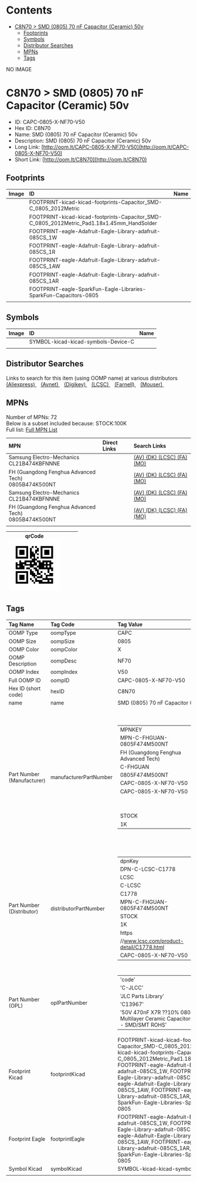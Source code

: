 



Contents
========

* [C8N70 > SMD (0805) 70 nF Capacitor (Ceramic) 50v](#c8n70--smd-0805-70-nf-capacitor-ceramic-50v)
	* [Footprints](#footprints)
	* [Symbols](#symbols)
	* [Distributor Searches](#distributor-searches)
	* [MPNs](#mpns)
	* [Tags](#tags)
  
NO IMAGE  
# C8N70 > SMD (0805) 70 nF Capacitor (Ceramic) 50v

- ID: CAPC-0805-X-NF70-V50
- Hex ID: C8N70
- Name: SMD (0805) 70 nF Capacitor (Ceramic) 50v
- Description: SMD (0805) 70 nF Capacitor (Ceramic) 50v
- Long Link: [http://oom.lt/CAPC-0805-X-NF70-V50](http://oom.lt/CAPC-0805-X-NF70-V50)
- Short Link: [http://oom.lt/C8N70](http://oom.lt/C8N70)

## Footprints
  

|Image|ID|Name|
| :--- | :--- | :--- |
||FOOTPRINT-kicad-kicad-footprints-Capacitor_SMD-C_0805_2012Metric||
||FOOTPRINT-kicad-kicad-footprints-Capacitor_SMD-C_0805_2012Metric_Pad1.18x1.45mm_HandSolder||
||FOOTPRINT-eagle-Adafruit-Eagle-Library-adafruit-085CS_1W||
||FOOTPRINT-eagle-Adafruit-Eagle-Library-adafruit-085CS_1R||
||FOOTPRINT-eagle-Adafruit-Eagle-Library-adafruit-085CS_1AW||
||FOOTPRINT-eagle-Adafruit-Eagle-Library-adafruit-085CS_1AR||
||FOOTPRINT-eagle-SparkFun-Eagle-Libraries-SparkFun-Capacitors-0805||
||||

## Symbols
  

|Image|ID|Name|
| :--- | :--- | :--- |
|![]()|SYMBOL-kicad-kicad-symbols-Device-C||
||||

## Distributor Searches
  
Links to search for this item (using OOMP name) at various distributors  
[(Aliexpress) ](https://www.aliexpress.com/wholesale?SearchText=1117SMD+0805+70+nF+Capacitor+Ceramic+50v)&nbsp;&nbsp;&nbsp;[(Avnet) ](https://www.avnet.com/shop/us/search/SMD+0805+70+nF+Capacitor+Ceramic+50v)&nbsp;&nbsp;&nbsp;[(Digikey) ](https://www.digikey.co.uk/en/products/result?s=SMD+0805+70+nF+Capacitor+Ceramic+50v)&nbsp;&nbsp;&nbsp;[(LCSC) ](https://www.lcsc.com/search?q=SMD+0805+70+nF+Capacitor+Ceramic+50v)&nbsp;&nbsp;&nbsp;[(Farnell) ](https://uk.farnell.com/search?st=SMD+0805+70+nF+Capacitor+Ceramic+50v)&nbsp;&nbsp;&nbsp;[(Mouser) ](https://www.mouser.com/c/?q=SMD+0805+70+nF+Capacitor+Ceramic+50v)&nbsp;&nbsp;&nbsp;
## MPNs
  
Number of MPNs: 72<br>Below is a subset included because: STOCK:100K <br>Full list: [Full MPN List](MPNLIST.md)  

|MPN|Direct Links|Search Links|
| :--- | :--- | :--- |
|Samsung Electro-Mechanics<br>CL21B474KBFNNNE||[(AV) ](https://www.avnet.com/shop/us/search/CL21B474KBFNNNE)[(DK) ](https://www.digikey.co.uk/products/en?keywords=CL21B474KBFNNNE)[(LCSC) ](https://www.lcsc.com/search?q=CL21B474KBFNNNE)[(FA) ](https://uk.farnell.com/search?st=CL21B474KBFNNNE)[(MO) ](https://www.mouser.com/c/?q=CL21B474KBFNNNE)|
|FH (Guangdong Fenghua Advanced Tech)<br>0805B474K500NT||[(AV) ](https://www.avnet.com/shop/us/search/0805B474K500NT)[(DK) ](https://www.digikey.co.uk/products/en?keywords=0805B474K500NT)[(LCSC) ](https://www.lcsc.com/search?q=0805B474K500NT)[(FA) ](https://uk.farnell.com/search?st=0805B474K500NT)[(MO) ](https://www.mouser.com/c/?q=0805B474K500NT)|
|Samsung Electro-Mechanics<br>CL21B474KBFNNNE||[(AV) ](https://www.avnet.com/shop/us/search/CL21B474KBFNNNE)[(DK) ](https://www.digikey.co.uk/products/en?keywords=CL21B474KBFNNNE)[(LCSC) ](https://www.lcsc.com/search?q=CL21B474KBFNNNE)[(FA) ](https://uk.farnell.com/search?st=CL21B474KBFNNNE)[(MO) ](https://www.mouser.com/c/?q=CL21B474KBFNNNE)|
|FH (Guangdong Fenghua Advanced Tech)<br>0805B474K500NT||[(AV) ](https://www.avnet.com/shop/us/search/0805B474K500NT)[(DK) ](https://www.digikey.co.uk/products/en?keywords=0805B474K500NT)[(LCSC) ](https://www.lcsc.com/search?q=0805B474K500NT)[(FA) ](https://uk.farnell.com/search?st=0805B474K500NT)[(MO) ](https://www.mouser.com/c/?q=0805B474K500NT)|
||||
  

|qrCode<br>[![](https://raw.githubusercontent.com/oomlout/oomlout_OOMP_parts_V2/main/CAPC/0805/X/NF70/V50/qrCode_140.png)](https://github.com/oomlout/oomlout_OOMP_parts_V2/tree/main/CAPC/0805/X/NF70/V50/qrCode.png)||||
| :---: | :---: | :---: | :---: |

## Tags
  

|Tag Name|Tag Code|Tag Value|
| :--- | :--- | :--- |
|OOMP Type|oompType|CAPC|
|OOMP Size|oompSize|0805|
|OOMP Color|oompColor|X|
|OOMP Description|oompDesc|NF70|
|OOMP Index|oompIndex|V50|
|Full OOMP ID|oompID|CAPC-0805-X-NF70-V50|
|Hex ID (short code)|hexID|C8N70|
|name|name|SMD (0805) 70 nF Capacitor (Ceramic) 50v|
|Part Number (Manufacturer)|manufacturerPartNumber|<table><tr><td>MPNKEY</td></tr><tr><td> MPN-C-FHGUAN-0805F474M500NT</td><td> MANUFACTURER</td></tr><tr><td> FH (Guangdong Fenghua Advanced Tech)</td><td> MANUCODE</td></tr><tr><td> C-FHGUAN</td><td> MPN</td></tr><tr><td> 0805F474M500NT</td><td> OOMPIDPARTIAL</td></tr><tr><td> CAPC-0805-X-NF70-V50</td><td> OOMPID</td></tr><tr><td> CAPC-0805-X-NF70-V50</td><td> LINK</td></tr><tr><td> </td><td> DESCRIPTION</td></tr><tr><td> </td><td> TAGS</td></tr><tr><td> STOCK</td></tr><tr><td>1K</td></tr></table></td><td> <table><tr><td>MPNKEY</td></tr><tr><td> MPN-C-SAMSUN-CL21B474KBFNNNE</td><td> MANUFACTURER</td></tr><tr><td> Samsung Electro-Mechanics</td><td> MANUCODE</td></tr><tr><td> C-SAMSUN</td><td> MPN</td></tr><tr><td> CL21B474KBFNNNE</td><td> OOMPIDPARTIAL</td></tr><tr><td> CAPC-0805-X-NF70-V50</td><td> OOMPID</td></tr><tr><td> CAPC-0805-X-NF70-V50</td><td> LINK</td></tr><tr><td> </td><td> DESCRIPTION</td></tr><tr><td> </td><td> TAGS</td></tr><tr><td> STOCK</td></tr><tr><td>100K</td></tr></table></td><td> <table><tr><td>MPNKEY</td></tr><tr><td> MPN-C-FHGUAN-0805B474K500NT</td><td> MANUFACTURER</td></tr><tr><td> FH (Guangdong Fenghua Advanced Tech)</td><td> MANUCODE</td></tr><tr><td> C-FHGUAN</td><td> MPN</td></tr><tr><td> 0805B474K500NT</td><td> OOMPIDPARTIAL</td></tr><tr><td> CAPC-0805-X-NF70-V50</td><td> OOMPID</td></tr><tr><td> CAPC-0805-X-NF70-V50</td><td> LINK</td></tr><tr><td> </td><td> DESCRIPTION</td></tr><tr><td> </td><td> TAGS</td></tr><tr><td> STOCK</td></tr><tr><td>100K</td></tr></table></td><td> <table><tr><td>MPNKEY</td></tr><tr><td> MPN-C-MURATA-GRM21BR71H474KA88L</td><td> MANUFACTURER</td></tr><tr><td> Murata Electronics</td><td> MANUCODE</td></tr><tr><td> C-MURATA</td><td> MPN</td></tr><tr><td> GRM21BR71H474KA88L</td><td> OOMPIDPARTIAL</td></tr><tr><td> CAPC-0805-X-NF70-V50</td><td> OOMPID</td></tr><tr><td> CAPC-0805-X-NF70-V50</td><td> LINK</td></tr><tr><td> </td><td> DESCRIPTION</td></tr><tr><td> </td><td> TAGS</td></tr><tr><td> STOCK</td></tr><tr><td>1K</td></tr></table></td><td> <table><tr><td>MPNKEY</td></tr><tr><td> MPN-C-TAIYOY-UMK212BJ474KG-T</td><td> MANUFACTURER</td></tr><tr><td> Taiyo Yuden</td><td> MANUCODE</td></tr><tr><td> C-TAIYOY</td><td> MPN</td></tr><tr><td> UMK212BJ474KG-T</td><td> OOMPIDPARTIAL</td></tr><tr><td> CAPC-0805-X-NF70-V50</td><td> OOMPID</td></tr><tr><td> CAPC-0805-X-NF70-V50</td><td> LINK</td></tr><tr><td> </td><td> DESCRIPTION</td></tr><tr><td> </td><td> TAGS</td></tr><tr><td> STOCK</td></tr><tr><td>1K</td></tr></table></td><td> <table><tr><td>MPNKEY</td></tr><tr><td> MPN-C-YAGEO-CC0805KKX7R9BB474</td><td> MANUFACTURER</td></tr><tr><td> YAGEO</td><td> MANUCODE</td></tr><tr><td> C-YAGEO</td><td> MPN</td></tr><tr><td> CC0805KKX7R9BB474</td><td> OOMPIDPARTIAL</td></tr><tr><td> CAPC-0805-X-NF70-V50</td><td> OOMPID</td></tr><tr><td> CAPC-0805-X-NF70-V50</td><td> LINK</td></tr><tr><td> </td><td> DESCRIPTION</td></tr><tr><td> </td><td> TAGS</td></tr><tr><td> STOCK</td></tr><tr><td>10K</td></tr></table></td><td> <table><tr><td>MPNKEY</td></tr><tr><td> MPN-C-YAGEO-CC0805KKX7R9BB274</td><td> MANUFACTURER</td></tr><tr><td> YAGEO</td><td> MANUCODE</td></tr><tr><td> C-YAGEO</td><td> MPN</td></tr><tr><td> CC0805KKX7R9BB274</td><td> OOMPIDPARTIAL</td></tr><tr><td> CAPC-0805-X-NF70-V50</td><td> OOMPID</td></tr><tr><td> CAPC-0805-X-NF70-V50</td><td> LINK</td></tr><tr><td> </td><td> DESCRIPTION</td></tr><tr><td> </td><td> TAGS</td></tr><tr><td> </td></tr></table></td><td> <table><tr><td>MPNKEY</td></tr><tr><td> MPN-C-KEMET-C0805C474K5RACAUTO</td><td> MANUFACTURER</td></tr><tr><td> KEMET</td><td> MANUCODE</td></tr><tr><td> C-KEMET</td><td> MPN</td></tr><tr><td> C0805C474K5RACAUTO</td><td> OOMPIDPARTIAL</td></tr><tr><td> CAPC-0805-X-NF70-V50</td><td> OOMPID</td></tr><tr><td> CAPC-0805-X-NF70-V50</td><td> LINK</td></tr><tr><td> </td><td> DESCRIPTION</td></tr><tr><td> </td><td> TAGS</td></tr><tr><td> STOCK</td></tr><tr><td>1K</td></tr></table></td><td> <table><tr><td>MPNKEY</td></tr><tr><td> MPN-C-SAMSUN-CL21F474ZBFNNNE</td><td> MANUFACTURER</td></tr><tr><td> Samsung Electro-Mechanics</td><td> MANUCODE</td></tr><tr><td> C-SAMSUN</td><td> MPN</td></tr><tr><td> CL21F474ZBFNNNE</td><td> OOMPIDPARTIAL</td></tr><tr><td> CAPC-0805-X-NF70-V50</td><td> OOMPID</td></tr><tr><td> CAPC-0805-X-NF70-V50</td><td> LINK</td></tr><tr><td> </td><td> DESCRIPTION</td></tr><tr><td> </td><td> TAGS</td></tr><tr><td> </td></tr></table></td><td> <table><tr><td>MPNKEY</td></tr><tr><td> MPN-C-MURATA-GCM21BR71H474KA55L</td><td> MANUFACTURER</td></tr><tr><td> Murata Electronics</td><td> MANUCODE</td></tr><tr><td> C-MURATA</td><td> MPN</td></tr><tr><td> GCM21BR71H474KA55L</td><td> OOMPIDPARTIAL</td></tr><tr><td> CAPC-0805-X-NF70-V50</td><td> OOMPID</td></tr><tr><td> CAPC-0805-X-NF70-V50</td><td> LINK</td></tr><tr><td> </td><td> DESCRIPTION</td></tr><tr><td> </td><td> TAGS</td></tr><tr><td> STOCK</td></tr><tr><td>1K</td></tr></table></td><td> <table><tr><td>MPNKEY</td></tr><tr><td> MPN-C-MURATA-GCM21BR71H474MA55L</td><td> MANUFACTURER</td></tr><tr><td> Murata Electronics</td><td> MANUCODE</td></tr><tr><td> C-MURATA</td><td> MPN</td></tr><tr><td> GCM21BR71H474MA55L</td><td> OOMPIDPARTIAL</td></tr><tr><td> CAPC-0805-X-NF70-V50</td><td> OOMPID</td></tr><tr><td> CAPC-0805-X-NF70-V50</td><td> LINK</td></tr><tr><td> </td><td> DESCRIPTION</td></tr><tr><td> </td><td> TAGS</td></tr><tr><td> STOCK</td></tr><tr><td>1K</td></tr></table></td><td> <table><tr><td>MPNKEY</td></tr><tr><td> MPN-C-WALSIN-0805F474Z500CT</td><td> MANUFACTURER</td></tr><tr><td> Walsin Tech Corp</td><td> MANUCODE</td></tr><tr><td> C-WALSIN</td><td> MPN</td></tr><tr><td> 0805F474Z500CT</td><td> OOMPIDPARTIAL</td></tr><tr><td> CAPC-0805-X-NF70-V50</td><td> OOMPID</td></tr><tr><td> CAPC-0805-X-NF70-V50</td><td> LINK</td></tr><tr><td> </td><td> DESCRIPTION</td></tr><tr><td> </td><td> TAGS</td></tr><tr><td> STOCK</td></tr><tr><td>1K</td></tr></table></td><td> <table><tr><td>MPNKEY</td></tr><tr><td> MPN-C-YAGEO-CC0805ZRY5V9BB474</td><td> MANUFACTURER</td></tr><tr><td> YAGEO</td><td> MANUCODE</td></tr><tr><td> C-YAGEO</td><td> MPN</td></tr><tr><td> CC0805ZRY5V9BB474</td><td> OOMPIDPARTIAL</td></tr><tr><td> CAPC-0805-X-NF70-V50</td><td> OOMPID</td></tr><tr><td> CAPC-0805-X-NF70-V50</td><td> LINK</td></tr><tr><td> </td><td> DESCRIPTION</td></tr><tr><td> </td><td> TAGS</td></tr><tr><td> STOCK</td></tr><tr><td>1K</td></tr></table></td><td> <table><tr><td>MPNKEY</td></tr><tr><td> MPN-C-WALSIN-0805B474K500CT</td><td> MANUFACTURER</td></tr><tr><td> Walsin Tech Corp</td><td> MANUCODE</td></tr><tr><td> C-WALSIN</td><td> MPN</td></tr><tr><td> 0805B474K500CT</td><td> OOMPIDPARTIAL</td></tr><tr><td> CAPC-0805-X-NF70-V50</td><td> OOMPID</td></tr><tr><td> CAPC-0805-X-NF70-V50</td><td> LINK</td></tr><tr><td> </td><td> DESCRIPTION</td></tr><tr><td> </td><td> TAGS</td></tr><tr><td> STOCK</td></tr><tr><td>1K</td></tr></table></td><td> <table><tr><td>MPNKEY</td></tr><tr><td> MPN-C-IHHECH-C0805X474K050T</td><td> MANUFACTURER</td></tr><tr><td> IHHEC(HOLY STONE ENTERPRISE CO.</td><td> LTD)</td><td> MANUCODE</td></tr><tr><td> C-IHHECH</td><td> MPN</td></tr><tr><td> C0805X474K050T</td><td> OOMPIDPARTIAL</td></tr><tr><td> CAPC-0805-X-NF70-V50</td><td> OOMPID</td></tr><tr><td> CAPC-0805-X-NF70-V50</td><td> LINK</td></tr><tr><td> </td><td> DESCRIPTION</td></tr><tr><td> </td><td> TAGS</td></tr><tr><td> STOCK</td></tr><tr><td>1K</td></tr></table></td><td> <table><tr><td>MPNKEY</td></tr><tr><td> MPN-C-TDK-CGA4J3X7R1H474KT0Y0N</td><td> MANUFACTURER</td></tr><tr><td> TDK</td><td> MANUCODE</td></tr><tr><td> C-TDK</td><td> MPN</td></tr><tr><td> CGA4J3X7R1H474KT0Y0N</td><td> OOMPIDPARTIAL</td></tr><tr><td> CAPC-0805-X-NF70-V50</td><td> OOMPID</td></tr><tr><td> CAPC-0805-X-NF70-V50</td><td> LINK</td></tr><tr><td> </td><td> DESCRIPTION</td></tr><tr><td> </td><td> TAGS</td></tr><tr><td> </td></tr></table></td><td> <table><tr><td>MPNKEY</td></tr><tr><td> MPN-C-SAMSUN-CL21B474KBFVPNE</td><td> MANUFACTURER</td></tr><tr><td> Samsung Electro-Mechanics</td><td> MANUCODE</td></tr><tr><td> C-SAMSUN</td><td> MPN</td></tr><tr><td> CL21B474KBFVPNE</td><td> OOMPIDPARTIAL</td></tr><tr><td> CAPC-0805-X-NF70-V50</td><td> OOMPID</td></tr><tr><td> CAPC-0805-X-NF70-V50</td><td> LINK</td></tr><tr><td> </td><td> DESCRIPTION</td></tr><tr><td> </td><td> TAGS</td></tr><tr><td> STOCK</td></tr><tr><td>1K</td></tr></table></td><td> <table><tr><td>MPNKEY</td></tr><tr><td> MPN-C-CCTC-TCC0805X7R274K500DT</td><td> MANUFACTURER</td></tr><tr><td> CCTC</td><td> MANUCODE</td></tr><tr><td> C-CCTC</td><td> MPN</td></tr><tr><td> TCC0805X7R274K500DT</td><td> OOMPIDPARTIAL</td></tr><tr><td> CAPC-0805-X-NF70-V50</td><td> OOMPID</td></tr><tr><td> CAPC-0805-X-NF70-V50</td><td> LINK</td></tr><tr><td> </td><td> DESCRIPTION</td></tr><tr><td> </td><td> TAGS</td></tr><tr><td> </td></tr></table></td><td> <table><tr><td>MPNKEY</td></tr><tr><td> MPN-C-CCTC-TCC0805X7R474J500DT</td><td> MANUFACTURER</td></tr><tr><td> CCTC</td><td> MANUCODE</td></tr><tr><td> C-CCTC</td><td> MPN</td></tr><tr><td> TCC0805X7R474J500DT</td><td> OOMPIDPARTIAL</td></tr><tr><td> CAPC-0805-X-NF70-V50</td><td> OOMPID</td></tr><tr><td> CAPC-0805-X-NF70-V50</td><td> LINK</td></tr><tr><td> </td><td> DESCRIPTION</td></tr><tr><td> </td><td> TAGS</td></tr><tr><td> </td></tr></table></td><td> <table><tr><td>MPNKEY</td></tr><tr><td> MPN-C-CCTC-TCC0805X7R474J500FT</td><td> MANUFACTURER</td></tr><tr><td> CCTC</td><td> MANUCODE</td></tr><tr><td> C-CCTC</td><td> MPN</td></tr><tr><td> TCC0805X7R474J500FT</td><td> OOMPIDPARTIAL</td></tr><tr><td> CAPC-0805-X-NF70-V50</td><td> OOMPID</td></tr><tr><td> CAPC-0805-X-NF70-V50</td><td> LINK</td></tr><tr><td> </td><td> DESCRIPTION</td></tr><tr><td> </td><td> TAGS</td></tr><tr><td> </td></tr></table></td><td> <table><tr><td>MPNKEY</td></tr><tr><td> MPN-C-CCTC-TCC0805X7R474K500DT</td><td> MANUFACTURER</td></tr><tr><td> CCTC</td><td> MANUCODE</td></tr><tr><td> C-CCTC</td><td> MPN</td></tr><tr><td> TCC0805X7R474K500DT</td><td> OOMPIDPARTIAL</td></tr><tr><td> CAPC-0805-X-NF70-V50</td><td> OOMPID</td></tr><tr><td> CAPC-0805-X-NF70-V50</td><td> LINK</td></tr><tr><td> </td><td> DESCRIPTION</td></tr><tr><td> </td><td> TAGS</td></tr><tr><td> STOCK</td></tr><tr><td>1K</td></tr></table></td><td> <table><tr><td>MPNKEY</td></tr><tr><td> MPN-C-CCTC-TCC0805X7R474K500FT</td><td> MANUFACTURER</td></tr><tr><td> CCTC</td><td> MANUCODE</td></tr><tr><td> C-CCTC</td><td> MPN</td></tr><tr><td> TCC0805X7R474K500FT</td><td> OOMPIDPARTIAL</td></tr><tr><td> CAPC-0805-X-NF70-V50</td><td> OOMPID</td></tr><tr><td> CAPC-0805-X-NF70-V50</td><td> LINK</td></tr><tr><td> </td><td> DESCRIPTION</td></tr><tr><td> </td><td> TAGS</td></tr><tr><td> STOCK</td></tr><tr><td>1K</td></tr></table></td><td> <table><tr><td>MPNKEY</td></tr><tr><td> MPN-C-CCTC-TCC0805Y5V474M500DT</td><td> MANUFACTURER</td></tr><tr><td> CCTC</td><td> MANUCODE</td></tr><tr><td> C-CCTC</td><td> MPN</td></tr><tr><td> TCC0805Y5V474M500DT</td><td> OOMPIDPARTIAL</td></tr><tr><td> CAPC-0805-X-NF70-V50</td><td> OOMPID</td></tr><tr><td> CAPC-0805-X-NF70-V50</td><td> LINK</td></tr><tr><td> </td><td> DESCRIPTION</td></tr><tr><td> </td><td> TAGS</td></tr><tr><td> </td></tr></table></td><td> <table><tr><td>MPNKEY</td></tr><tr><td> MPN-C-SAMSUN-CL21B474KBF4PNE</td><td> MANUFACTURER</td></tr><tr><td> Samsung Electro-Mechanics</td><td> MANUCODE</td></tr><tr><td> C-SAMSUN</td><td> MPN</td></tr><tr><td> CL21B474KBF4PNE</td><td> OOMPIDPARTIAL</td></tr><tr><td> CAPC-0805-X-NF70-V50</td><td> OOMPID</td></tr><tr><td> CAPC-0805-X-NF70-V50</td><td> LINK</td></tr><tr><td> </td><td> DESCRIPTION</td></tr><tr><td> </td><td> TAGS</td></tr><tr><td> </td></tr></table></td><td> <table><tr><td>MPNKEY</td></tr><tr><td> MPN-C-TDK-CGA4J3X7R1H474KT0Y0S</td><td> MANUFACTURER</td></tr><tr><td> TDK</td><td> MANUCODE</td></tr><tr><td> C-TDK</td><td> MPN</td></tr><tr><td> CGA4J3X7R1H474KT0Y0S</td><td> OOMPIDPARTIAL</td></tr><tr><td> CAPC-0805-X-NF70-V50</td><td> OOMPID</td></tr><tr><td> CAPC-0805-X-NF70-V50</td><td> LINK</td></tr><tr><td> </td><td> DESCRIPTION</td></tr><tr><td> </td><td> TAGS</td></tr><tr><td> STOCK</td></tr><tr><td>1K</td></tr></table></td><td> <table><tr><td>MPNKEY</td></tr><tr><td> MPN-C-MURATA-GCJ21BR71H474KA12L</td><td> MANUFACTURER</td></tr><tr><td> Murata Electronics</td><td> MANUCODE</td></tr><tr><td> C-MURATA</td><td> MPN</td></tr><tr><td> GCJ21BR71H474KA12L</td><td> OOMPIDPARTIAL</td></tr><tr><td> CAPC-0805-X-NF70-V50</td><td> OOMPID</td></tr><tr><td> CAPC-0805-X-NF70-V50</td><td> LINK</td></tr><tr><td> </td><td> DESCRIPTION</td></tr><tr><td> </td><td> TAGS</td></tr><tr><td> </td></tr></table></td><td> <table><tr><td>MPNKEY</td></tr><tr><td> MPN-C-MURATA-GRM21BR71H474KA88K</td><td> MANUFACTURER</td></tr><tr><td> Murata Electronics</td><td> MANUCODE</td></tr><tr><td> C-MURATA</td><td> MPN</td></tr><tr><td> GRM21BR71H474KA88K</td><td> OOMPIDPARTIAL</td></tr><tr><td> CAPC-0805-X-NF70-V50</td><td> OOMPID</td></tr><tr><td> CAPC-0805-X-NF70-V50</td><td> LINK</td></tr><tr><td> </td><td> DESCRIPTION</td></tr><tr><td> </td><td> TAGS</td></tr><tr><td> </td></tr></table></td><td> <table><tr><td>MPNKEY</td></tr><tr><td> MPN-C-YAGEO-CC0805JKX7R9BB474</td><td> MANUFACTURER</td></tr><tr><td> YAGEO</td><td> MANUCODE</td></tr><tr><td> C-YAGEO</td><td> MPN</td></tr><tr><td> CC0805JKX7R9BB474</td><td> OOMPIDPARTIAL</td></tr><tr><td> CAPC-0805-X-NF70-V50</td><td> OOMPID</td></tr><tr><td> CAPC-0805-X-NF70-V50</td><td> LINK</td></tr><tr><td> </td><td> DESCRIPTION</td></tr><tr><td> </td><td> TAGS</td></tr><tr><td> STOCK</td></tr><tr><td>1K</td></tr></table></td><td> <table><tr><td>MPNKEY</td></tr><tr><td> MPN-C-PSAPRO-FN21X474K500EIG</td><td> MANUFACTURER</td></tr><tr><td> PSA(Prosperity Dielectrics)</td><td> MANUCODE</td></tr><tr><td> C-PSAPRO</td><td> MPN</td></tr><tr><td> FN21X474K500EIG</td><td> OOMPIDPARTIAL</td></tr><tr><td> CAPC-0805-X-NF70-V50</td><td> OOMPID</td></tr><tr><td> CAPC-0805-X-NF70-V50</td><td> LINK</td></tr><tr><td> </td><td> DESCRIPTION</td></tr><tr><td> </td><td> TAGS</td></tr><tr><td> </td></tr></table></td><td> <table><tr><td>MPNKEY</td></tr><tr><td> MPN-C-KYOCER-08055C474KAZ2A</td><td> MANUFACTURER</td></tr><tr><td> Kyocera AVX</td><td> MANUCODE</td></tr><tr><td> C-KYOCER</td><td> MPN</td></tr><tr><td> 08055C474KAZ2A</td><td> OOMPIDPARTIAL</td></tr><tr><td> CAPC-0805-X-NF70-V50</td><td> OOMPID</td></tr><tr><td> CAPC-0805-X-NF70-V50</td><td> LINK</td></tr><tr><td> </td><td> DESCRIPTION</td></tr><tr><td> </td><td> TAGS</td></tr><tr><td> </td></tr></table></td><td> <table><tr><td>MPNKEY</td></tr><tr><td> MPN-C-KEMET-C0805C474K5RACAUTO7210</td><td> MANUFACTURER</td></tr><tr><td> KEMET</td><td> MANUCODE</td></tr><tr><td> C-KEMET</td><td> MPN</td></tr><tr><td> C0805C474K5RACAUTO7210</td><td> OOMPIDPARTIAL</td></tr><tr><td> CAPC-0805-X-NF70-V50</td><td> OOMPID</td></tr><tr><td> CAPC-0805-X-NF70-V50</td><td> LINK</td></tr><tr><td> </td><td> DESCRIPTION</td></tr><tr><td> </td><td> TAGS</td></tr><tr><td> </td></tr></table></td><td> <table><tr><td>MPNKEY</td></tr><tr><td> MPN-C-TAIYOY-UMK212C7474KGHTE</td><td> MANUFACTURER</td></tr><tr><td> Taiyo Yuden</td><td> MANUCODE</td></tr><tr><td> C-TAIYOY</td><td> MPN</td></tr><tr><td> UMK212C7474KGHTE</td><td> OOMPIDPARTIAL</td></tr><tr><td> CAPC-0805-X-NF70-V50</td><td> OOMPID</td></tr><tr><td> CAPC-0805-X-NF70-V50</td><td> LINK</td></tr><tr><td> </td><td> DESCRIPTION</td></tr><tr><td> </td><td> TAGS</td></tr><tr><td> STOCK</td></tr><tr><td>1K</td></tr></table></td><td> <table><tr><td>MPNKEY</td></tr><tr><td> MPN-C-YAGEO-AC0805KKX7R9BB474</td><td> MANUFACTURER</td></tr><tr><td> YAGEO</td><td> MANUCODE</td></tr><tr><td> C-YAGEO</td><td> MPN</td></tr><tr><td> AC0805KKX7R9BB474</td><td> OOMPIDPARTIAL</td></tr><tr><td> CAPC-0805-X-NF70-V50</td><td> OOMPID</td></tr><tr><td> CAPC-0805-X-NF70-V50</td><td> LINK</td></tr><tr><td> </td><td> DESCRIPTION</td></tr><tr><td> </td><td> TAGS</td></tr><tr><td> </td></tr></table></td><td> <table><tr><td>MPNKEY</td></tr><tr><td> MPN-C-FHGUAN-0805B274K500NT</td><td> MANUFACTURER</td></tr><tr><td> FH (Guangdong Fenghua Advanced Tech)</td><td> MANUCODE</td></tr><tr><td> C-FHGUAN</td><td> MPN</td></tr><tr><td> 0805B274K500NT</td><td> OOMPIDPARTIAL</td></tr><tr><td> CAPC-0805-X-NF70-V50</td><td> OOMPID</td></tr><tr><td> CAPC-0805-X-NF70-V50</td><td> LINK</td></tr><tr><td> </td><td> DESCRIPTION</td></tr><tr><td> </td><td> TAGS</td></tr><tr><td> </td></tr></table></td><td> <table><tr><td>MPNKEY</td></tr><tr><td> MPN-C-KEMET-C0805C474K5REC7800</td><td> MANUFACTURER</td></tr><tr><td> KEMET</td><td> MANUCODE</td></tr><tr><td> C-KEMET</td><td> MPN</td></tr><tr><td> C0805C474K5REC7800</td><td> OOMPIDPARTIAL</td></tr><tr><td> CAPC-0805-X-NF70-V50</td><td> OOMPID</td></tr><tr><td> CAPC-0805-X-NF70-V50</td><td> LINK</td></tr><tr><td> </td><td> DESCRIPTION</td></tr><tr><td> </td><td> TAGS</td></tr><tr><td> </td></tr></table></td><td> <table><tr><td>MPNKEY</td></tr><tr><td> MPN-C-KEMET-C0805C474K5RALTU</td><td> MANUFACTURER</td></tr><tr><td> KEMET</td><td> MANUCODE</td></tr><tr><td> C-KEMET</td><td> MPN</td></tr><tr><td> C0805C474K5RALTU</td><td> OOMPIDPARTIAL</td></tr><tr><td> CAPC-0805-X-NF70-V50</td><td> OOMPID</td></tr><tr><td> CAPC-0805-X-NF70-V50</td><td> LINK</td></tr><tr><td> </td><td> DESCRIPTION</td></tr><tr><td> </td><td> TAGS</td></tr><tr><td> </td></tr></table></td><td> <table><tr><td>MPNKEY</td></tr><tr><td> MPN-C-FHGUAN-0805F474M500NT</td><td> MANUFACTURER</td></tr><tr><td> FH (Guangdong Fenghua Advanced Tech)</td><td> MANUCODE</td></tr><tr><td> C-FHGUAN</td><td> MPN</td></tr><tr><td> 0805F474M500NT</td><td> OOMPIDPARTIAL</td></tr><tr><td> CAPC-0805-X-NF70-V50</td><td> OOMPID</td></tr><tr><td> CAPC-0805-X-NF70-V50</td><td> LINK</td></tr><tr><td> </td><td> DESCRIPTION</td></tr><tr><td> </td><td> TAGS</td></tr><tr><td> STOCK</td></tr><tr><td>1K</td></tr></table></td><td> <table><tr><td>MPNKEY</td></tr><tr><td> MPN-C-SAMSUN-CL21B474KBFNNNE</td><td> MANUFACTURER</td></tr><tr><td> Samsung Electro-Mechanics</td><td> MANUCODE</td></tr><tr><td> C-SAMSUN</td><td> MPN</td></tr><tr><td> CL21B474KBFNNNE</td><td> OOMPIDPARTIAL</td></tr><tr><td> CAPC-0805-X-NF70-V50</td><td> OOMPID</td></tr><tr><td> CAPC-0805-X-NF70-V50</td><td> LINK</td></tr><tr><td> </td><td> DESCRIPTION</td></tr><tr><td> </td><td> TAGS</td></tr><tr><td> STOCK</td></tr><tr><td>100K</td></tr></table></td><td> <table><tr><td>MPNKEY</td></tr><tr><td> MPN-C-FHGUAN-0805B474K500NT</td><td> MANUFACTURER</td></tr><tr><td> FH (Guangdong Fenghua Advanced Tech)</td><td> MANUCODE</td></tr><tr><td> C-FHGUAN</td><td> MPN</td></tr><tr><td> 0805B474K500NT</td><td> OOMPIDPARTIAL</td></tr><tr><td> CAPC-0805-X-NF70-V50</td><td> OOMPID</td></tr><tr><td> CAPC-0805-X-NF70-V50</td><td> LINK</td></tr><tr><td> </td><td> DESCRIPTION</td></tr><tr><td> </td><td> TAGS</td></tr><tr><td> STOCK</td></tr><tr><td>100K</td></tr></table></td><td> <table><tr><td>MPNKEY</td></tr><tr><td> MPN-C-MURATA-GRM21BR71H474KA88L</td><td> MANUFACTURER</td></tr><tr><td> Murata Electronics</td><td> MANUCODE</td></tr><tr><td> C-MURATA</td><td> MPN</td></tr><tr><td> GRM21BR71H474KA88L</td><td> OOMPIDPARTIAL</td></tr><tr><td> CAPC-0805-X-NF70-V50</td><td> OOMPID</td></tr><tr><td> CAPC-0805-X-NF70-V50</td><td> LINK</td></tr><tr><td> </td><td> DESCRIPTION</td></tr><tr><td> </td><td> TAGS</td></tr><tr><td> STOCK</td></tr><tr><td>1K</td></tr></table></td><td> <table><tr><td>MPNKEY</td></tr><tr><td> MPN-C-TAIYOY-UMK212BJ474KG-T</td><td> MANUFACTURER</td></tr><tr><td> Taiyo Yuden</td><td> MANUCODE</td></tr><tr><td> C-TAIYOY</td><td> MPN</td></tr><tr><td> UMK212BJ474KG-T</td><td> OOMPIDPARTIAL</td></tr><tr><td> CAPC-0805-X-NF70-V50</td><td> OOMPID</td></tr><tr><td> CAPC-0805-X-NF70-V50</td><td> LINK</td></tr><tr><td> </td><td> DESCRIPTION</td></tr><tr><td> </td><td> TAGS</td></tr><tr><td> STOCK</td></tr><tr><td>1K</td></tr></table></td><td> <table><tr><td>MPNKEY</td></tr><tr><td> MPN-C-YAGEO-CC0805KKX7R9BB474</td><td> MANUFACTURER</td></tr><tr><td> YAGEO</td><td> MANUCODE</td></tr><tr><td> C-YAGEO</td><td> MPN</td></tr><tr><td> CC0805KKX7R9BB474</td><td> OOMPIDPARTIAL</td></tr><tr><td> CAPC-0805-X-NF70-V50</td><td> OOMPID</td></tr><tr><td> CAPC-0805-X-NF70-V50</td><td> LINK</td></tr><tr><td> </td><td> DESCRIPTION</td></tr><tr><td> </td><td> TAGS</td></tr><tr><td> STOCK</td></tr><tr><td>10K</td></tr></table></td><td> <table><tr><td>MPNKEY</td></tr><tr><td> MPN-C-YAGEO-CC0805KKX7R9BB274</td><td> MANUFACTURER</td></tr><tr><td> YAGEO</td><td> MANUCODE</td></tr><tr><td> C-YAGEO</td><td> MPN</td></tr><tr><td> CC0805KKX7R9BB274</td><td> OOMPIDPARTIAL</td></tr><tr><td> CAPC-0805-X-NF70-V50</td><td> OOMPID</td></tr><tr><td> CAPC-0805-X-NF70-V50</td><td> LINK</td></tr><tr><td> </td><td> DESCRIPTION</td></tr><tr><td> </td><td> TAGS</td></tr><tr><td> </td></tr></table></td><td> <table><tr><td>MPNKEY</td></tr><tr><td> MPN-C-KEMET-C0805C474K5RACAUTO</td><td> MANUFACTURER</td></tr><tr><td> KEMET</td><td> MANUCODE</td></tr><tr><td> C-KEMET</td><td> MPN</td></tr><tr><td> C0805C474K5RACAUTO</td><td> OOMPIDPARTIAL</td></tr><tr><td> CAPC-0805-X-NF70-V50</td><td> OOMPID</td></tr><tr><td> CAPC-0805-X-NF70-V50</td><td> LINK</td></tr><tr><td> </td><td> DESCRIPTION</td></tr><tr><td> </td><td> TAGS</td></tr><tr><td> STOCK</td></tr><tr><td>1K</td></tr></table></td><td> <table><tr><td>MPNKEY</td></tr><tr><td> MPN-C-SAMSUN-CL21F474ZBFNNNE</td><td> MANUFACTURER</td></tr><tr><td> Samsung Electro-Mechanics</td><td> MANUCODE</td></tr><tr><td> C-SAMSUN</td><td> MPN</td></tr><tr><td> CL21F474ZBFNNNE</td><td> OOMPIDPARTIAL</td></tr><tr><td> CAPC-0805-X-NF70-V50</td><td> OOMPID</td></tr><tr><td> CAPC-0805-X-NF70-V50</td><td> LINK</td></tr><tr><td> </td><td> DESCRIPTION</td></tr><tr><td> </td><td> TAGS</td></tr><tr><td> </td></tr></table></td><td> <table><tr><td>MPNKEY</td></tr><tr><td> MPN-C-MURATA-GCM21BR71H474KA55L</td><td> MANUFACTURER</td></tr><tr><td> Murata Electronics</td><td> MANUCODE</td></tr><tr><td> C-MURATA</td><td> MPN</td></tr><tr><td> GCM21BR71H474KA55L</td><td> OOMPIDPARTIAL</td></tr><tr><td> CAPC-0805-X-NF70-V50</td><td> OOMPID</td></tr><tr><td> CAPC-0805-X-NF70-V50</td><td> LINK</td></tr><tr><td> </td><td> DESCRIPTION</td></tr><tr><td> </td><td> TAGS</td></tr><tr><td> STOCK</td></tr><tr><td>1K</td></tr></table></td><td> <table><tr><td>MPNKEY</td></tr><tr><td> MPN-C-MURATA-GCM21BR71H474MA55L</td><td> MANUFACTURER</td></tr><tr><td> Murata Electronics</td><td> MANUCODE</td></tr><tr><td> C-MURATA</td><td> MPN</td></tr><tr><td> GCM21BR71H474MA55L</td><td> OOMPIDPARTIAL</td></tr><tr><td> CAPC-0805-X-NF70-V50</td><td> OOMPID</td></tr><tr><td> CAPC-0805-X-NF70-V50</td><td> LINK</td></tr><tr><td> </td><td> DESCRIPTION</td></tr><tr><td> </td><td> TAGS</td></tr><tr><td> STOCK</td></tr><tr><td>1K</td></tr></table></td><td> <table><tr><td>MPNKEY</td></tr><tr><td> MPN-C-WALSIN-0805F474Z500CT</td><td> MANUFACTURER</td></tr><tr><td> Walsin Tech Corp</td><td> MANUCODE</td></tr><tr><td> C-WALSIN</td><td> MPN</td></tr><tr><td> 0805F474Z500CT</td><td> OOMPIDPARTIAL</td></tr><tr><td> CAPC-0805-X-NF70-V50</td><td> OOMPID</td></tr><tr><td> CAPC-0805-X-NF70-V50</td><td> LINK</td></tr><tr><td> </td><td> DESCRIPTION</td></tr><tr><td> </td><td> TAGS</td></tr><tr><td> STOCK</td></tr><tr><td>1K</td></tr></table></td><td> <table><tr><td>MPNKEY</td></tr><tr><td> MPN-C-YAGEO-CC0805ZRY5V9BB474</td><td> MANUFACTURER</td></tr><tr><td> YAGEO</td><td> MANUCODE</td></tr><tr><td> C-YAGEO</td><td> MPN</td></tr><tr><td> CC0805ZRY5V9BB474</td><td> OOMPIDPARTIAL</td></tr><tr><td> CAPC-0805-X-NF70-V50</td><td> OOMPID</td></tr><tr><td> CAPC-0805-X-NF70-V50</td><td> LINK</td></tr><tr><td> </td><td> DESCRIPTION</td></tr><tr><td> </td><td> TAGS</td></tr><tr><td> STOCK</td></tr><tr><td>1K</td></tr></table></td><td> <table><tr><td>MPNKEY</td></tr><tr><td> MPN-C-WALSIN-0805B474K500CT</td><td> MANUFACTURER</td></tr><tr><td> Walsin Tech Corp</td><td> MANUCODE</td></tr><tr><td> C-WALSIN</td><td> MPN</td></tr><tr><td> 0805B474K500CT</td><td> OOMPIDPARTIAL</td></tr><tr><td> CAPC-0805-X-NF70-V50</td><td> OOMPID</td></tr><tr><td> CAPC-0805-X-NF70-V50</td><td> LINK</td></tr><tr><td> </td><td> DESCRIPTION</td></tr><tr><td> </td><td> TAGS</td></tr><tr><td> STOCK</td></tr><tr><td>1K</td></tr></table></td><td> <table><tr><td>MPNKEY</td></tr><tr><td> MPN-C-IHHECH-C0805X474K050T</td><td> MANUFACTURER</td></tr><tr><td> IHHEC(HOLY STONE ENTERPRISE CO.</td><td> LTD)</td><td> MANUCODE</td></tr><tr><td> C-IHHECH</td><td> MPN</td></tr><tr><td> C0805X474K050T</td><td> OOMPIDPARTIAL</td></tr><tr><td> CAPC-0805-X-NF70-V50</td><td> OOMPID</td></tr><tr><td> CAPC-0805-X-NF70-V50</td><td> LINK</td></tr><tr><td> </td><td> DESCRIPTION</td></tr><tr><td> </td><td> TAGS</td></tr><tr><td> STOCK</td></tr><tr><td>1K</td></tr></table></td><td> <table><tr><td>MPNKEY</td></tr><tr><td> MPN-C-TDK-CGA4J3X7R1H474KT0Y0N</td><td> MANUFACTURER</td></tr><tr><td> TDK</td><td> MANUCODE</td></tr><tr><td> C-TDK</td><td> MPN</td></tr><tr><td> CGA4J3X7R1H474KT0Y0N</td><td> OOMPIDPARTIAL</td></tr><tr><td> CAPC-0805-X-NF70-V50</td><td> OOMPID</td></tr><tr><td> CAPC-0805-X-NF70-V50</td><td> LINK</td></tr><tr><td> </td><td> DESCRIPTION</td></tr><tr><td> </td><td> TAGS</td></tr><tr><td> </td></tr></table></td><td> <table><tr><td>MPNKEY</td></tr><tr><td> MPN-C-SAMSUN-CL21B474KBFVPNE</td><td> MANUFACTURER</td></tr><tr><td> Samsung Electro-Mechanics</td><td> MANUCODE</td></tr><tr><td> C-SAMSUN</td><td> MPN</td></tr><tr><td> CL21B474KBFVPNE</td><td> OOMPIDPARTIAL</td></tr><tr><td> CAPC-0805-X-NF70-V50</td><td> OOMPID</td></tr><tr><td> CAPC-0805-X-NF70-V50</td><td> LINK</td></tr><tr><td> </td><td> DESCRIPTION</td></tr><tr><td> </td><td> TAGS</td></tr><tr><td> STOCK</td></tr><tr><td>1K</td></tr></table></td><td> <table><tr><td>MPNKEY</td></tr><tr><td> MPN-C-CCTC-TCC0805X7R274K500DT</td><td> MANUFACTURER</td></tr><tr><td> CCTC</td><td> MANUCODE</td></tr><tr><td> C-CCTC</td><td> MPN</td></tr><tr><td> TCC0805X7R274K500DT</td><td> OOMPIDPARTIAL</td></tr><tr><td> CAPC-0805-X-NF70-V50</td><td> OOMPID</td></tr><tr><td> CAPC-0805-X-NF70-V50</td><td> LINK</td></tr><tr><td> </td><td> DESCRIPTION</td></tr><tr><td> </td><td> TAGS</td></tr><tr><td> </td></tr></table></td><td> <table><tr><td>MPNKEY</td></tr><tr><td> MPN-C-CCTC-TCC0805X7R474J500DT</td><td> MANUFACTURER</td></tr><tr><td> CCTC</td><td> MANUCODE</td></tr><tr><td> C-CCTC</td><td> MPN</td></tr><tr><td> TCC0805X7R474J500DT</td><td> OOMPIDPARTIAL</td></tr><tr><td> CAPC-0805-X-NF70-V50</td><td> OOMPID</td></tr><tr><td> CAPC-0805-X-NF70-V50</td><td> LINK</td></tr><tr><td> </td><td> DESCRIPTION</td></tr><tr><td> </td><td> TAGS</td></tr><tr><td> </td></tr></table></td><td> <table><tr><td>MPNKEY</td></tr><tr><td> MPN-C-CCTC-TCC0805X7R474J500FT</td><td> MANUFACTURER</td></tr><tr><td> CCTC</td><td> MANUCODE</td></tr><tr><td> C-CCTC</td><td> MPN</td></tr><tr><td> TCC0805X7R474J500FT</td><td> OOMPIDPARTIAL</td></tr><tr><td> CAPC-0805-X-NF70-V50</td><td> OOMPID</td></tr><tr><td> CAPC-0805-X-NF70-V50</td><td> LINK</td></tr><tr><td> </td><td> DESCRIPTION</td></tr><tr><td> </td><td> TAGS</td></tr><tr><td> </td></tr></table></td><td> <table><tr><td>MPNKEY</td></tr><tr><td> MPN-C-CCTC-TCC0805X7R474K500DT</td><td> MANUFACTURER</td></tr><tr><td> CCTC</td><td> MANUCODE</td></tr><tr><td> C-CCTC</td><td> MPN</td></tr><tr><td> TCC0805X7R474K500DT</td><td> OOMPIDPARTIAL</td></tr><tr><td> CAPC-0805-X-NF70-V50</td><td> OOMPID</td></tr><tr><td> CAPC-0805-X-NF70-V50</td><td> LINK</td></tr><tr><td> </td><td> DESCRIPTION</td></tr><tr><td> </td><td> TAGS</td></tr><tr><td> STOCK</td></tr><tr><td>1K</td></tr></table></td><td> <table><tr><td>MPNKEY</td></tr><tr><td> MPN-C-CCTC-TCC0805X7R474K500FT</td><td> MANUFACTURER</td></tr><tr><td> CCTC</td><td> MANUCODE</td></tr><tr><td> C-CCTC</td><td> MPN</td></tr><tr><td> TCC0805X7R474K500FT</td><td> OOMPIDPARTIAL</td></tr><tr><td> CAPC-0805-X-NF70-V50</td><td> OOMPID</td></tr><tr><td> CAPC-0805-X-NF70-V50</td><td> LINK</td></tr><tr><td> </td><td> DESCRIPTION</td></tr><tr><td> </td><td> TAGS</td></tr><tr><td> STOCK</td></tr><tr><td>1K</td></tr></table></td><td> <table><tr><td>MPNKEY</td></tr><tr><td> MPN-C-CCTC-TCC0805Y5V474M500DT</td><td> MANUFACTURER</td></tr><tr><td> CCTC</td><td> MANUCODE</td></tr><tr><td> C-CCTC</td><td> MPN</td></tr><tr><td> TCC0805Y5V474M500DT</td><td> OOMPIDPARTIAL</td></tr><tr><td> CAPC-0805-X-NF70-V50</td><td> OOMPID</td></tr><tr><td> CAPC-0805-X-NF70-V50</td><td> LINK</td></tr><tr><td> </td><td> DESCRIPTION</td></tr><tr><td> </td><td> TAGS</td></tr><tr><td> </td></tr></table></td><td> <table><tr><td>MPNKEY</td></tr><tr><td> MPN-C-SAMSUN-CL21B474KBF4PNE</td><td> MANUFACTURER</td></tr><tr><td> Samsung Electro-Mechanics</td><td> MANUCODE</td></tr><tr><td> C-SAMSUN</td><td> MPN</td></tr><tr><td> CL21B474KBF4PNE</td><td> OOMPIDPARTIAL</td></tr><tr><td> CAPC-0805-X-NF70-V50</td><td> OOMPID</td></tr><tr><td> CAPC-0805-X-NF70-V50</td><td> LINK</td></tr><tr><td> </td><td> DESCRIPTION</td></tr><tr><td> </td><td> TAGS</td></tr><tr><td> </td></tr></table></td><td> <table><tr><td>MPNKEY</td></tr><tr><td> MPN-C-TDK-CGA4J3X7R1H474KT0Y0S</td><td> MANUFACTURER</td></tr><tr><td> TDK</td><td> MANUCODE</td></tr><tr><td> C-TDK</td><td> MPN</td></tr><tr><td> CGA4J3X7R1H474KT0Y0S</td><td> OOMPIDPARTIAL</td></tr><tr><td> CAPC-0805-X-NF70-V50</td><td> OOMPID</td></tr><tr><td> CAPC-0805-X-NF70-V50</td><td> LINK</td></tr><tr><td> </td><td> DESCRIPTION</td></tr><tr><td> </td><td> TAGS</td></tr><tr><td> STOCK</td></tr><tr><td>1K</td></tr></table></td><td> <table><tr><td>MPNKEY</td></tr><tr><td> MPN-C-MURATA-GCJ21BR71H474KA12L</td><td> MANUFACTURER</td></tr><tr><td> Murata Electronics</td><td> MANUCODE</td></tr><tr><td> C-MURATA</td><td> MPN</td></tr><tr><td> GCJ21BR71H474KA12L</td><td> OOMPIDPARTIAL</td></tr><tr><td> CAPC-0805-X-NF70-V50</td><td> OOMPID</td></tr><tr><td> CAPC-0805-X-NF70-V50</td><td> LINK</td></tr><tr><td> </td><td> DESCRIPTION</td></tr><tr><td> </td><td> TAGS</td></tr><tr><td> </td></tr></table></td><td> <table><tr><td>MPNKEY</td></tr><tr><td> MPN-C-MURATA-GRM21BR71H474KA88K</td><td> MANUFACTURER</td></tr><tr><td> Murata Electronics</td><td> MANUCODE</td></tr><tr><td> C-MURATA</td><td> MPN</td></tr><tr><td> GRM21BR71H474KA88K</td><td> OOMPIDPARTIAL</td></tr><tr><td> CAPC-0805-X-NF70-V50</td><td> OOMPID</td></tr><tr><td> CAPC-0805-X-NF70-V50</td><td> LINK</td></tr><tr><td> </td><td> DESCRIPTION</td></tr><tr><td> </td><td> TAGS</td></tr><tr><td> </td></tr></table></td><td> <table><tr><td>MPNKEY</td></tr><tr><td> MPN-C-YAGEO-CC0805JKX7R9BB474</td><td> MANUFACTURER</td></tr><tr><td> YAGEO</td><td> MANUCODE</td></tr><tr><td> C-YAGEO</td><td> MPN</td></tr><tr><td> CC0805JKX7R9BB474</td><td> OOMPIDPARTIAL</td></tr><tr><td> CAPC-0805-X-NF70-V50</td><td> OOMPID</td></tr><tr><td> CAPC-0805-X-NF70-V50</td><td> LINK</td></tr><tr><td> </td><td> DESCRIPTION</td></tr><tr><td> </td><td> TAGS</td></tr><tr><td> STOCK</td></tr><tr><td>1K</td></tr></table></td><td> <table><tr><td>MPNKEY</td></tr><tr><td> MPN-C-PSAPRO-FN21X474K500EIG</td><td> MANUFACTURER</td></tr><tr><td> PSA(Prosperity Dielectrics)</td><td> MANUCODE</td></tr><tr><td> C-PSAPRO</td><td> MPN</td></tr><tr><td> FN21X474K500EIG</td><td> OOMPIDPARTIAL</td></tr><tr><td> CAPC-0805-X-NF70-V50</td><td> OOMPID</td></tr><tr><td> CAPC-0805-X-NF70-V50</td><td> LINK</td></tr><tr><td> </td><td> DESCRIPTION</td></tr><tr><td> </td><td> TAGS</td></tr><tr><td> </td></tr></table></td><td> <table><tr><td>MPNKEY</td></tr><tr><td> MPN-C-KYOCER-08055C474KAZ2A</td><td> MANUFACTURER</td></tr><tr><td> Kyocera AVX</td><td> MANUCODE</td></tr><tr><td> C-KYOCER</td><td> MPN</td></tr><tr><td> 08055C474KAZ2A</td><td> OOMPIDPARTIAL</td></tr><tr><td> CAPC-0805-X-NF70-V50</td><td> OOMPID</td></tr><tr><td> CAPC-0805-X-NF70-V50</td><td> LINK</td></tr><tr><td> </td><td> DESCRIPTION</td></tr><tr><td> </td><td> TAGS</td></tr><tr><td> </td></tr></table></td><td> <table><tr><td>MPNKEY</td></tr><tr><td> MPN-C-KEMET-C0805C474K5RACAUTO7210</td><td> MANUFACTURER</td></tr><tr><td> KEMET</td><td> MANUCODE</td></tr><tr><td> C-KEMET</td><td> MPN</td></tr><tr><td> C0805C474K5RACAUTO7210</td><td> OOMPIDPARTIAL</td></tr><tr><td> CAPC-0805-X-NF70-V50</td><td> OOMPID</td></tr><tr><td> CAPC-0805-X-NF70-V50</td><td> LINK</td></tr><tr><td> </td><td> DESCRIPTION</td></tr><tr><td> </td><td> TAGS</td></tr><tr><td> </td></tr></table></td><td> <table><tr><td>MPNKEY</td></tr><tr><td> MPN-C-TAIYOY-UMK212C7474KGHTE</td><td> MANUFACTURER</td></tr><tr><td> Taiyo Yuden</td><td> MANUCODE</td></tr><tr><td> C-TAIYOY</td><td> MPN</td></tr><tr><td> UMK212C7474KGHTE</td><td> OOMPIDPARTIAL</td></tr><tr><td> CAPC-0805-X-NF70-V50</td><td> OOMPID</td></tr><tr><td> CAPC-0805-X-NF70-V50</td><td> LINK</td></tr><tr><td> </td><td> DESCRIPTION</td></tr><tr><td> </td><td> TAGS</td></tr><tr><td> STOCK</td></tr><tr><td>1K</td></tr></table></td><td> <table><tr><td>MPNKEY</td></tr><tr><td> MPN-C-YAGEO-AC0805KKX7R9BB474</td><td> MANUFACTURER</td></tr><tr><td> YAGEO</td><td> MANUCODE</td></tr><tr><td> C-YAGEO</td><td> MPN</td></tr><tr><td> AC0805KKX7R9BB474</td><td> OOMPIDPARTIAL</td></tr><tr><td> CAPC-0805-X-NF70-V50</td><td> OOMPID</td></tr><tr><td> CAPC-0805-X-NF70-V50</td><td> LINK</td></tr><tr><td> </td><td> DESCRIPTION</td></tr><tr><td> </td><td> TAGS</td></tr><tr><td> </td></tr></table></td><td> <table><tr><td>MPNKEY</td></tr><tr><td> MPN-C-FHGUAN-0805B274K500NT</td><td> MANUFACTURER</td></tr><tr><td> FH (Guangdong Fenghua Advanced Tech)</td><td> MANUCODE</td></tr><tr><td> C-FHGUAN</td><td> MPN</td></tr><tr><td> 0805B274K500NT</td><td> OOMPIDPARTIAL</td></tr><tr><td> CAPC-0805-X-NF70-V50</td><td> OOMPID</td></tr><tr><td> CAPC-0805-X-NF70-V50</td><td> LINK</td></tr><tr><td> </td><td> DESCRIPTION</td></tr><tr><td> </td><td> TAGS</td></tr><tr><td> </td></tr></table></td><td> <table><tr><td>MPNKEY</td></tr><tr><td> MPN-C-KEMET-C0805C474K5REC7800</td><td> MANUFACTURER</td></tr><tr><td> KEMET</td><td> MANUCODE</td></tr><tr><td> C-KEMET</td><td> MPN</td></tr><tr><td> C0805C474K5REC7800</td><td> OOMPIDPARTIAL</td></tr><tr><td> CAPC-0805-X-NF70-V50</td><td> OOMPID</td></tr><tr><td> CAPC-0805-X-NF70-V50</td><td> LINK</td></tr><tr><td> </td><td> DESCRIPTION</td></tr><tr><td> </td><td> TAGS</td></tr><tr><td> </td></tr></table></td><td> <table><tr><td>MPNKEY</td></tr><tr><td> MPN-C-KEMET-C0805C474K5RALTU</td><td> MANUFACTURER</td></tr><tr><td> KEMET</td><td> MANUCODE</td></tr><tr><td> C-KEMET</td><td> MPN</td></tr><tr><td> C0805C474K5RALTU</td><td> OOMPIDPARTIAL</td></tr><tr><td> CAPC-0805-X-NF70-V50</td><td> OOMPID</td></tr><tr><td> CAPC-0805-X-NF70-V50</td><td> LINK</td></tr><tr><td> </td><td> DESCRIPTION</td></tr><tr><td> </td><td> TAGS</td></tr><tr><td> </td></tr></table>|
|Part Number (Distributor)|distributorPartNumber|<table><tr><td>dpnKey</td></tr><tr><td> DPN-C-LCSC-C1778</td><td> DISTRIBUTOR</td></tr><tr><td> LCSC</td><td> DISTRCODE</td></tr><tr><td> C-LCSC</td><td> DPN</td></tr><tr><td> C1778</td><td> MPN</td></tr><tr><td> MPN-C-FHGUAN-0805F474M500NT</td><td> TAGS</td></tr><tr><td> STOCK</td></tr><tr><td>1K</td><td> LINK</td></tr><tr><td> https</td></tr><tr><td>//www.lcsc.com/product-detail/C1778.html</td><td> OOMPID</td></tr><tr><td> CAPC-0805-X-NF70-V50</td></tr></table></td><td> <table><tr><td>dpnKey</td></tr><tr><td> DPN-C-LCSC-C13967</td><td> DISTRIBUTOR</td></tr><tr><td> LCSC</td><td> DISTRCODE</td></tr><tr><td> C-LCSC</td><td> DPN</td></tr><tr><td> C13967</td><td> MPN</td></tr><tr><td> MPN-C-SAMSUN-CL21B474KBFNNNE</td><td> TAGS</td></tr><tr><td> STOCK</td></tr><tr><td>100K</td><td> LINK</td></tr><tr><td> https</td></tr><tr><td>//www.lcsc.com/product-detail/C13967.html</td><td> OOMPID</td></tr><tr><td> CAPC-0805-X-NF70-V50</td></tr></table></td><td> <table><tr><td>dpnKey</td></tr><tr><td> DPN-C-LCSC-C49955</td><td> DISTRIBUTOR</td></tr><tr><td> LCSC</td><td> DISTRCODE</td></tr><tr><td> C-LCSC</td><td> DPN</td></tr><tr><td> C49955</td><td> MPN</td></tr><tr><td> MPN-C-FHGUAN-0805B474K500NT</td><td> TAGS</td></tr><tr><td> STOCK</td></tr><tr><td>100K</td><td> LINK</td></tr><tr><td> https</td></tr><tr><td>//www.lcsc.com/product-detail/C49955.html</td><td> OOMPID</td></tr><tr><td> CAPC-0805-X-NF70-V50</td></tr></table></td><td> <table><tr><td>dpnKey</td></tr><tr><td> DPN-C-LCSC-C86043</td><td> DISTRIBUTOR</td></tr><tr><td> LCSC</td><td> DISTRCODE</td></tr><tr><td> C-LCSC</td><td> DPN</td></tr><tr><td> C86043</td><td> MPN</td></tr><tr><td> MPN-C-MURATA-GRM21BR71H474KA88L</td><td> TAGS</td></tr><tr><td> STOCK</td></tr><tr><td>1K</td><td> LINK</td></tr><tr><td> https</td></tr><tr><td>//www.lcsc.com/product-detail/C86043.html</td><td> OOMPID</td></tr><tr><td> CAPC-0805-X-NF70-V50</td></tr></table></td><td> <table><tr><td>dpnKey</td></tr><tr><td> DPN-C-LCSC-C92852</td><td> DISTRIBUTOR</td></tr><tr><td> LCSC</td><td> DISTRCODE</td></tr><tr><td> C-LCSC</td><td> DPN</td></tr><tr><td> C92852</td><td> MPN</td></tr><tr><td> MPN-C-TAIYOY-UMK212BJ474KG-T</td><td> TAGS</td></tr><tr><td> STOCK</td></tr><tr><td>1K</td><td> LINK</td></tr><tr><td> https</td></tr><tr><td>//www.lcsc.com/product-detail/C92852.html</td><td> OOMPID</td></tr><tr><td> CAPC-0805-X-NF70-V50</td></tr></table></td><td> <table><tr><td>dpnKey</td></tr><tr><td> DPN-C-LCSC-C106843</td><td> DISTRIBUTOR</td></tr><tr><td> LCSC</td><td> DISTRCODE</td></tr><tr><td> C-LCSC</td><td> DPN</td></tr><tr><td> C106843</td><td> MPN</td></tr><tr><td> MPN-C-YAGEO-CC0805KKX7R9BB474</td><td> TAGS</td></tr><tr><td> STOCK</td></tr><tr><td>10K</td><td> LINK</td></tr><tr><td> https</td></tr><tr><td>//www.lcsc.com/product-detail/C106843.html</td><td> OOMPID</td></tr><tr><td> CAPC-0805-X-NF70-V50</td></tr></table></td><td> <table><tr><td>dpnKey</td></tr><tr><td> DPN-C-LCSC-C113845</td><td> DISTRIBUTOR</td></tr><tr><td> LCSC</td><td> DISTRCODE</td></tr><tr><td> C-LCSC</td><td> DPN</td></tr><tr><td> C113845</td><td> MPN</td></tr><tr><td> MPN-C-YAGEO-CC0805KKX7R9BB274</td><td> TAGS</td></tr><tr><td> </td><td> LINK</td></tr><tr><td> https</td></tr><tr><td>//www.lcsc.com/product-detail/C113845.html</td><td> OOMPID</td></tr><tr><td> CAPC-0805-X-NF70-V50</td></tr></table></td><td> <table><tr><td>dpnKey</td></tr><tr><td> DPN-C-LCSC-C129661</td><td> DISTRIBUTOR</td></tr><tr><td> LCSC</td><td> DISTRCODE</td></tr><tr><td> C-LCSC</td><td> DPN</td></tr><tr><td> C129661</td><td> MPN</td></tr><tr><td> MPN-C-KEMET-C0805C474K5RACAUTO</td><td> TAGS</td></tr><tr><td> STOCK</td></tr><tr><td>1K</td><td> LINK</td></tr><tr><td> https</td></tr><tr><td>//www.lcsc.com/product-detail/C129661.html</td><td> OOMPID</td></tr><tr><td> CAPC-0805-X-NF70-V50</td></tr></table></td><td> <table><tr><td>dpnKey</td></tr><tr><td> DPN-C-LCSC-C159761</td><td> DISTRIBUTOR</td></tr><tr><td> LCSC</td><td> DISTRCODE</td></tr><tr><td> C-LCSC</td><td> DPN</td></tr><tr><td> C159761</td><td> MPN</td></tr><tr><td> MPN-C-SAMSUN-CL21F474ZBFNNNE</td><td> TAGS</td></tr><tr><td> </td><td> LINK</td></tr><tr><td> https</td></tr><tr><td>//www.lcsc.com/product-detail/C159761.html</td><td> OOMPID</td></tr><tr><td> CAPC-0805-X-NF70-V50</td></tr></table></td><td> <table><tr><td>dpnKey</td></tr><tr><td> DPN-C-LCSC-C161263</td><td> DISTRIBUTOR</td></tr><tr><td> LCSC</td><td> DISTRCODE</td></tr><tr><td> C-LCSC</td><td> DPN</td></tr><tr><td> C161263</td><td> MPN</td></tr><tr><td> MPN-C-MURATA-GCM21BR71H474KA55L</td><td> TAGS</td></tr><tr><td> STOCK</td></tr><tr><td>1K</td><td> LINK</td></tr><tr><td> https</td></tr><tr><td>//www.lcsc.com/product-detail/C161263.html</td><td> OOMPID</td></tr><tr><td> CAPC-0805-X-NF70-V50</td></tr></table></td><td> <table><tr><td>dpnKey</td></tr><tr><td> DPN-C-LCSC-C161264</td><td> DISTRIBUTOR</td></tr><tr><td> LCSC</td><td> DISTRCODE</td></tr><tr><td> C-LCSC</td><td> DPN</td></tr><tr><td> C161264</td><td> MPN</td></tr><tr><td> MPN-C-MURATA-GCM21BR71H474MA55L</td><td> TAGS</td></tr><tr><td> STOCK</td></tr><tr><td>1K</td><td> LINK</td></tr><tr><td> https</td></tr><tr><td>//www.lcsc.com/product-detail/C161264.html</td><td> OOMPID</td></tr><tr><td> CAPC-0805-X-NF70-V50</td></tr></table></td><td> <table><tr><td>dpnKey</td></tr><tr><td> DPN-C-LCSC-C303923</td><td> DISTRIBUTOR</td></tr><tr><td> LCSC</td><td> DISTRCODE</td></tr><tr><td> C-LCSC</td><td> DPN</td></tr><tr><td> C303923</td><td> MPN</td></tr><tr><td> MPN-C-WALSIN-0805F474Z500CT</td><td> TAGS</td></tr><tr><td> STOCK</td></tr><tr><td>1K</td><td> LINK</td></tr><tr><td> https</td></tr><tr><td>//www.lcsc.com/product-detail/C303923.html</td><td> OOMPID</td></tr><tr><td> CAPC-0805-X-NF70-V50</td></tr></table></td><td> <table><tr><td>dpnKey</td></tr><tr><td> DPN-C-LCSC-C327107</td><td> DISTRIBUTOR</td></tr><tr><td> LCSC</td><td> DISTRCODE</td></tr><tr><td> C-LCSC</td><td> DPN</td></tr><tr><td> C327107</td><td> MPN</td></tr><tr><td> MPN-C-YAGEO-CC0805ZRY5V9BB474</td><td> TAGS</td></tr><tr><td> STOCK</td></tr><tr><td>1K</td><td> LINK</td></tr><tr><td> https</td></tr><tr><td>//www.lcsc.com/product-detail/C327107.html</td><td> OOMPID</td></tr><tr><td> CAPC-0805-X-NF70-V50</td></tr></table></td><td> <table><tr><td>dpnKey</td></tr><tr><td> DPN-C-LCSC-C335536</td><td> DISTRIBUTOR</td></tr><tr><td> LCSC</td><td> DISTRCODE</td></tr><tr><td> C-LCSC</td><td> DPN</td></tr><tr><td> C335536</td><td> MPN</td></tr><tr><td> MPN-C-WALSIN-0805B474K500CT</td><td> TAGS</td></tr><tr><td> STOCK</td></tr><tr><td>1K</td><td> LINK</td></tr><tr><td> https</td></tr><tr><td>//www.lcsc.com/product-detail/C335536.html</td><td> OOMPID</td></tr><tr><td> CAPC-0805-X-NF70-V50</td></tr></table></td><td> <table><tr><td>dpnKey</td></tr><tr><td> DPN-C-LCSC-C340300</td><td> DISTRIBUTOR</td></tr><tr><td> LCSC</td><td> DISTRCODE</td></tr><tr><td> C-LCSC</td><td> DPN</td></tr><tr><td> C340300</td><td> MPN</td></tr><tr><td> MPN-C-IHHECH-C0805X474K050T</td><td> TAGS</td></tr><tr><td> STOCK</td></tr><tr><td>1K</td><td> LINK</td></tr><tr><td> https</td></tr><tr><td>//www.lcsc.com/product-detail/C340300.html</td><td> OOMPID</td></tr><tr><td> CAPC-0805-X-NF70-V50</td></tr></table></td><td> <table><tr><td>dpnKey</td></tr><tr><td> DPN-C-LCSC-C342804</td><td> DISTRIBUTOR</td></tr><tr><td> LCSC</td><td> DISTRCODE</td></tr><tr><td> C-LCSC</td><td> DPN</td></tr><tr><td> C342804</td><td> MPN</td></tr><tr><td> MPN-C-TDK-CGA4J3X7R1H474KT0Y0N</td><td> TAGS</td></tr><tr><td> </td><td> LINK</td></tr><tr><td> https</td></tr><tr><td>//www.lcsc.com/product-detail/C342804.html</td><td> OOMPID</td></tr><tr><td> CAPC-0805-X-NF70-V50</td></tr></table></td><td> <table><tr><td>dpnKey</td></tr><tr><td> DPN-C-LCSC-C346225</td><td> DISTRIBUTOR</td></tr><tr><td> LCSC</td><td> DISTRCODE</td></tr><tr><td> C-LCSC</td><td> DPN</td></tr><tr><td> C346225</td><td> MPN</td></tr><tr><td> MPN-C-SAMSUN-CL21B474KBFVPNE</td><td> TAGS</td></tr><tr><td> STOCK</td></tr><tr><td>1K</td><td> LINK</td></tr><tr><td> https</td></tr><tr><td>//www.lcsc.com/product-detail/C346225.html</td><td> OOMPID</td></tr><tr><td> CAPC-0805-X-NF70-V50</td></tr></table></td><td> <table><tr><td>dpnKey</td></tr><tr><td> DPN-C-LCSC-C376968</td><td> DISTRIBUTOR</td></tr><tr><td> LCSC</td><td> DISTRCODE</td></tr><tr><td> C-LCSC</td><td> DPN</td></tr><tr><td> C376968</td><td> MPN</td></tr><tr><td> MPN-C-CCTC-TCC0805X7R274K500DT</td><td> TAGS</td></tr><tr><td> </td><td> LINK</td></tr><tr><td> https</td></tr><tr><td>//www.lcsc.com/product-detail/C376968.html</td><td> OOMPID</td></tr><tr><td> CAPC-0805-X-NF70-V50</td></tr></table></td><td> <table><tr><td>dpnKey</td></tr><tr><td> DPN-C-LCSC-C376990</td><td> DISTRIBUTOR</td></tr><tr><td> LCSC</td><td> DISTRCODE</td></tr><tr><td> C-LCSC</td><td> DPN</td></tr><tr><td> C376990</td><td> MPN</td></tr><tr><td> MPN-C-CCTC-TCC0805X7R474J500DT</td><td> TAGS</td></tr><tr><td> </td><td> LINK</td></tr><tr><td> https</td></tr><tr><td>//www.lcsc.com/product-detail/C376990.html</td><td> OOMPID</td></tr><tr><td> CAPC-0805-X-NF70-V50</td></tr></table></td><td> <table><tr><td>dpnKey</td></tr><tr><td> DPN-C-LCSC-C376991</td><td> DISTRIBUTOR</td></tr><tr><td> LCSC</td><td> DISTRCODE</td></tr><tr><td> C-LCSC</td><td> DPN</td></tr><tr><td> C376991</td><td> MPN</td></tr><tr><td> MPN-C-CCTC-TCC0805X7R474J500FT</td><td> TAGS</td></tr><tr><td> </td><td> LINK</td></tr><tr><td> https</td></tr><tr><td>//www.lcsc.com/product-detail/C376991.html</td><td> OOMPID</td></tr><tr><td> CAPC-0805-X-NF70-V50</td></tr></table></td><td> <table><tr><td>dpnKey</td></tr><tr><td> DPN-C-LCSC-C376993</td><td> DISTRIBUTOR</td></tr><tr><td> LCSC</td><td> DISTRCODE</td></tr><tr><td> C-LCSC</td><td> DPN</td></tr><tr><td> C376993</td><td> MPN</td></tr><tr><td> MPN-C-CCTC-TCC0805X7R474K500DT</td><td> TAGS</td></tr><tr><td> STOCK</td></tr><tr><td>1K</td><td> LINK</td></tr><tr><td> https</td></tr><tr><td>//www.lcsc.com/product-detail/C376993.html</td><td> OOMPID</td></tr><tr><td> CAPC-0805-X-NF70-V50</td></tr></table></td><td> <table><tr><td>dpnKey</td></tr><tr><td> DPN-C-LCSC-C376994</td><td> DISTRIBUTOR</td></tr><tr><td> LCSC</td><td> DISTRCODE</td></tr><tr><td> C-LCSC</td><td> DPN</td></tr><tr><td> C376994</td><td> MPN</td></tr><tr><td> MPN-C-CCTC-TCC0805X7R474K500FT</td><td> TAGS</td></tr><tr><td> STOCK</td></tr><tr><td>1K</td><td> LINK</td></tr><tr><td> https</td></tr><tr><td>//www.lcsc.com/product-detail/C376994.html</td><td> OOMPID</td></tr><tr><td> CAPC-0805-X-NF70-V50</td></tr></table></td><td> <table><tr><td>dpnKey</td></tr><tr><td> DPN-C-LCSC-C377012</td><td> DISTRIBUTOR</td></tr><tr><td> LCSC</td><td> DISTRCODE</td></tr><tr><td> C-LCSC</td><td> DPN</td></tr><tr><td> C377012</td><td> MPN</td></tr><tr><td> MPN-C-CCTC-TCC0805Y5V474M500DT</td><td> TAGS</td></tr><tr><td> </td><td> LINK</td></tr><tr><td> https</td></tr><tr><td>//www.lcsc.com/product-detail/C377012.html</td><td> OOMPID</td></tr><tr><td> CAPC-0805-X-NF70-V50</td></tr></table></td><td> <table><tr><td>dpnKey</td></tr><tr><td> DPN-C-LCSC-C401388</td><td> DISTRIBUTOR</td></tr><tr><td> LCSC</td><td> DISTRCODE</td></tr><tr><td> C-LCSC</td><td> DPN</td></tr><tr><td> C401388</td><td> MPN</td></tr><tr><td> MPN-C-SAMSUN-CL21B474KBF4PNE</td><td> TAGS</td></tr><tr><td> </td><td> LINK</td></tr><tr><td> https</td></tr><tr><td>//www.lcsc.com/product-detail/C401388.html</td><td> OOMPID</td></tr><tr><td> CAPC-0805-X-NF70-V50</td></tr></table></td><td> <table><tr><td>dpnKey</td></tr><tr><td> DPN-C-LCSC-C415308</td><td> DISTRIBUTOR</td></tr><tr><td> LCSC</td><td> DISTRCODE</td></tr><tr><td> C-LCSC</td><td> DPN</td></tr><tr><td> C415308</td><td> MPN</td></tr><tr><td> MPN-C-TDK-CGA4J3X7R1H474KT0Y0S</td><td> TAGS</td></tr><tr><td> STOCK</td></tr><tr><td>1K</td><td> LINK</td></tr><tr><td> https</td></tr><tr><td>//www.lcsc.com/product-detail/C415308.html</td><td> OOMPID</td></tr><tr><td> CAPC-0805-X-NF70-V50</td></tr></table></td><td> <table><tr><td>dpnKey</td></tr><tr><td> DPN-C-LCSC-C441756</td><td> DISTRIBUTOR</td></tr><tr><td> LCSC</td><td> DISTRCODE</td></tr><tr><td> C-LCSC</td><td> DPN</td></tr><tr><td> C441756</td><td> MPN</td></tr><tr><td> MPN-C-MURATA-GCJ21BR71H474KA12L</td><td> TAGS</td></tr><tr><td> </td><td> LINK</td></tr><tr><td> https</td></tr><tr><td>//www.lcsc.com/product-detail/C441756.html</td><td> OOMPID</td></tr><tr><td> CAPC-0805-X-NF70-V50</td></tr></table></td><td> <table><tr><td>dpnKey</td></tr><tr><td> DPN-C-LCSC-C470843</td><td> DISTRIBUTOR</td></tr><tr><td> LCSC</td><td> DISTRCODE</td></tr><tr><td> C-LCSC</td><td> DPN</td></tr><tr><td> C470843</td><td> MPN</td></tr><tr><td> MPN-C-MURATA-GRM21BR71H474KA88K</td><td> TAGS</td></tr><tr><td> </td><td> LINK</td></tr><tr><td> https</td></tr><tr><td>//www.lcsc.com/product-detail/C470843.html</td><td> OOMPID</td></tr><tr><td> CAPC-0805-X-NF70-V50</td></tr></table></td><td> <table><tr><td>dpnKey</td></tr><tr><td> DPN-C-LCSC-C520080</td><td> DISTRIBUTOR</td></tr><tr><td> LCSC</td><td> DISTRCODE</td></tr><tr><td> C-LCSC</td><td> DPN</td></tr><tr><td> C520080</td><td> MPN</td></tr><tr><td> MPN-C-YAGEO-CC0805JKX7R9BB474</td><td> TAGS</td></tr><tr><td> STOCK</td></tr><tr><td>1K</td><td> LINK</td></tr><tr><td> https</td></tr><tr><td>//www.lcsc.com/product-detail/C520080.html</td><td> OOMPID</td></tr><tr><td> CAPC-0805-X-NF70-V50</td></tr></table></td><td> <table><tr><td>dpnKey</td></tr><tr><td> DPN-C-LCSC-C525310</td><td> DISTRIBUTOR</td></tr><tr><td> LCSC</td><td> DISTRCODE</td></tr><tr><td> C-LCSC</td><td> DPN</td></tr><tr><td> C525310</td><td> MPN</td></tr><tr><td> MPN-C-PSAPRO-FN21X474K500EIG</td><td> TAGS</td></tr><tr><td> </td><td> LINK</td></tr><tr><td> https</td></tr><tr><td>//www.lcsc.com/product-detail/C525310.html</td><td> OOMPID</td></tr><tr><td> CAPC-0805-X-NF70-V50</td></tr></table></td><td> <table><tr><td>dpnKey</td></tr><tr><td> DPN-C-LCSC-C597424</td><td> DISTRIBUTOR</td></tr><tr><td> LCSC</td><td> DISTRCODE</td></tr><tr><td> C-LCSC</td><td> DPN</td></tr><tr><td> C597424</td><td> MPN</td></tr><tr><td> MPN-C-KYOCER-08055C474KAZ2A</td><td> TAGS</td></tr><tr><td> </td><td> LINK</td></tr><tr><td> https</td></tr><tr><td>//www.lcsc.com/product-detail/C597424.html</td><td> OOMPID</td></tr><tr><td> CAPC-0805-X-NF70-V50</td></tr></table></td><td> <table><tr><td>dpnKey</td></tr><tr><td> DPN-C-LCSC-C599946</td><td> DISTRIBUTOR</td></tr><tr><td> LCSC</td><td> DISTRCODE</td></tr><tr><td> C-LCSC</td><td> DPN</td></tr><tr><td> C599946</td><td> MPN</td></tr><tr><td> MPN-C-KEMET-C0805C474K5RACAUTO7210</td><td> TAGS</td></tr><tr><td> </td><td> LINK</td></tr><tr><td> https</td></tr><tr><td>//www.lcsc.com/product-detail/C599946.html</td><td> OOMPID</td></tr><tr><td> CAPC-0805-X-NF70-V50</td></tr></table></td><td> <table><tr><td>dpnKey</td></tr><tr><td> DPN-C-LCSC-C650958</td><td> DISTRIBUTOR</td></tr><tr><td> LCSC</td><td> DISTRCODE</td></tr><tr><td> C-LCSC</td><td> DPN</td></tr><tr><td> C650958</td><td> MPN</td></tr><tr><td> MPN-C-TAIYOY-UMK212C7474KGHTE</td><td> TAGS</td></tr><tr><td> STOCK</td></tr><tr><td>1K</td><td> LINK</td></tr><tr><td> https</td></tr><tr><td>//www.lcsc.com/product-detail/C650958.html</td><td> OOMPID</td></tr><tr><td> CAPC-0805-X-NF70-V50</td></tr></table></td><td> <table><tr><td>dpnKey</td></tr><tr><td> DPN-C-LCSC-C726586</td><td> DISTRIBUTOR</td></tr><tr><td> LCSC</td><td> DISTRCODE</td></tr><tr><td> C-LCSC</td><td> DPN</td></tr><tr><td> C726586</td><td> MPN</td></tr><tr><td> MPN-C-YAGEO-AC0805KKX7R9BB474</td><td> TAGS</td></tr><tr><td> </td><td> LINK</td></tr><tr><td> https</td></tr><tr><td>//www.lcsc.com/product-detail/C726586.html</td><td> OOMPID</td></tr><tr><td> CAPC-0805-X-NF70-V50</td></tr></table></td><td> <table><tr><td>dpnKey</td></tr><tr><td> DPN-C-LCSC-C1322371</td><td> DISTRIBUTOR</td></tr><tr><td> LCSC</td><td> DISTRCODE</td></tr><tr><td> C-LCSC</td><td> DPN</td></tr><tr><td> C1322371</td><td> MPN</td></tr><tr><td> MPN-C-FHGUAN-0805B274K500NT</td><td> TAGS</td></tr><tr><td> </td><td> LINK</td></tr><tr><td> https</td></tr><tr><td>//www.lcsc.com/product-detail/C1322371.html</td><td> OOMPID</td></tr><tr><td> CAPC-0805-X-NF70-V50</td></tr></table></td><td> <table><tr><td>dpnKey</td></tr><tr><td> DPN-C-LCSC-C1883054</td><td> DISTRIBUTOR</td></tr><tr><td> LCSC</td><td> DISTRCODE</td></tr><tr><td> C-LCSC</td><td> DPN</td></tr><tr><td> C1883054</td><td> MPN</td></tr><tr><td> MPN-C-KEMET-C0805C474K5REC7800</td><td> TAGS</td></tr><tr><td> </td><td> LINK</td></tr><tr><td> https</td></tr><tr><td>//www.lcsc.com/product-detail/C1883054.html</td><td> OOMPID</td></tr><tr><td> CAPC-0805-X-NF70-V50</td></tr></table></td><td> <table><tr><td>dpnKey</td></tr><tr><td> DPN-C-LCSC-C2323262</td><td> DISTRIBUTOR</td></tr><tr><td> LCSC</td><td> DISTRCODE</td></tr><tr><td> C-LCSC</td><td> DPN</td></tr><tr><td> C2323262</td><td> MPN</td></tr><tr><td> MPN-C-KEMET-C0805C474K5RALTU</td><td> TAGS</td></tr><tr><td> </td><td> LINK</td></tr><tr><td> https</td></tr><tr><td>//www.lcsc.com/product-detail/C2323262.html</td><td> OOMPID</td></tr><tr><td> CAPC-0805-X-NF70-V50</td></tr></table>|
|Part Number (OPL)|oplPartNumber|<table><tr><td>'code'</td></tr><tr><td> 'C-JLCC'</td><td> 'name'</td></tr><tr><td> 'JLC Parts Library'</td><td> 'partID'</td></tr><tr><td> 'C13967'</td><td> 'partName'</td></tr><tr><td> '50V 470nF X7R ??10% 0805  Multilayer Ceramic Capacitors MLCC - SMD/SMT ROHS'</td></tr></table>|
|Footprint Kicad|footprintKicad|FOOTPRINT-kicad-kicad-footprints-Capacitor_SMD-C_0805_2012Metric, FOOTPRINT-kicad-kicad-footprints-Capacitor_SMD-C_0805_2012Metric_Pad1.18x1.45mm_HandSolder, FOOTPRINT-eagle-Adafruit-Eagle-Library-adafruit-085CS_1W, FOOTPRINT-eagle-Adafruit-Eagle-Library-adafruit-085CS_1R, FOOTPRINT-eagle-Adafruit-Eagle-Library-adafruit-085CS_1AW, FOOTPRINT-eagle-Adafruit-Eagle-Library-adafruit-085CS_1AR, FOOTPRINT-eagle-SparkFun-Eagle-Libraries-SparkFun-Capacitors-0805|
|Footprint Eagle|footprintEagle|FOOTPRINT-eagle-Adafruit-Eagle-Library-adafruit-085CS_1W, FOOTPRINT-eagle-Adafruit-Eagle-Library-adafruit-085CS_1R, FOOTPRINT-eagle-Adafruit-Eagle-Library-adafruit-085CS_1AW, FOOTPRINT-eagle-Adafruit-Eagle-Library-adafruit-085CS_1AR, FOOTPRINT-eagle-SparkFun-Eagle-Libraries-SparkFun-Capacitors-0805|
|Symbol Kicad|symbolKicad|SYMBOL-kicad-kicad-symbols-Device-C|
||||
